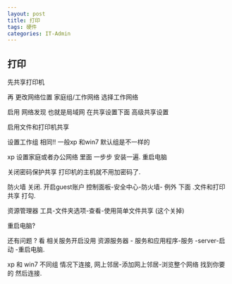 ```yaml
---
layout: post
title: 打印  
tags: 硬件
categories: IT-Admin
---
```


## 打印
 

先共享打印机

再 更改网络位置    家庭组/工作网络 选择工作网络  

 
启用 网络发现  也就是局域网   在共享设置下面 高级共享设置  

启用文件和打印机共享  

设置工作组 相同!!  一般xp 和win7 默认组是不一样的

xp 设置家庭或者办公网络  里面 一步步 安装一遍.  重启电脑

关闭密码保护共享    打印机的主机就不用加密码了.

防火墙 关闭. 开启guest账户
控制面板-安全中心-防火墙- 例外 下面 .文件和打印共享 打勾.

资源管理器 工具-文件夹选项-查看-使用简单文件共享 (这个关掉)


重启电脑?



还有问题 ? 
看 相关服务开启没用
资源服务器 -  服务和应用程序-服务 -server-启动 -重启电脑.





xp 和 win7  不同组  情况下连接,
网上邻居-添加网上邻居-浏览整个网络 找到你要的 然后连接.


